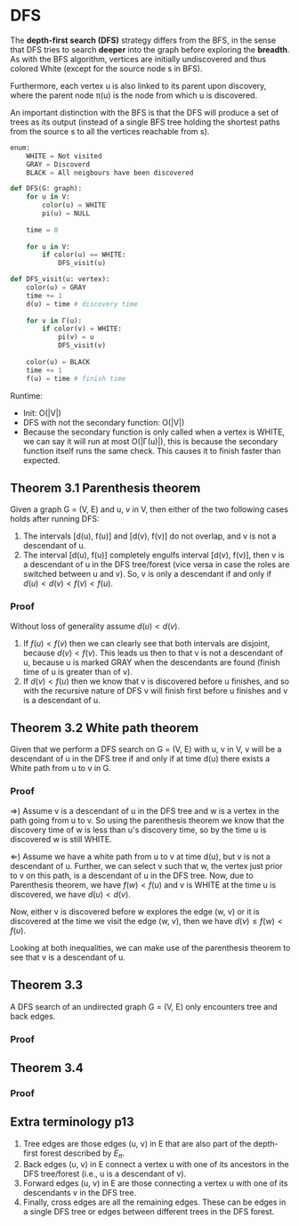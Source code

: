 # DFS
The **depth-first search (DFS)** strategy differs from the BFS, in the sense that DFS tries to search **deeper** into the graph before exploring the **breadth**. As with the BFS algorithm, vertices are initially undiscovered and thus colored White (except for the source node s in BFS). 

Furthermore, each vertex u is also linked to its parent upon discovery, where the parent node π(u) is the node from which u is discovered. 

An important distinction with the BFS is that the DFS will produce a set of trees as its output (instead of a single BFS tree holding the shortest paths from the source s to all the vertices reachable from s).
```python
enum:
	WHITE = Not visited
	GRAY = Discoverd
	BLACK = All neigbours have been discovered

def DFS(G: graph):
	for u in V:
		color(u) = WHITE
		pi(u) = NULL
	
	time = 0
	
	for u in V:
		if color(u) == WHITE:
			DFS_visit(u)

def DFS_visit(u: vertex):
	color(u) = GRAY
	time += 1
	d(u) = time # discovery time
	
	for v in Γ(u):
		if color(v) = WHITE:
			pi(v) = u
			DFS_visit(v)
	
	color(u) = BLACK
	time += 1
	f(u) = time # finish time
```
Runtime:
- Init: O(|V|)
- DFS with not the secondary function: O(|V|)
- Because the secondary function is only called when a vertex is WHITE, we can say it will run at most O(|Γ(u)|), this is because the secondary function itself runs the same check. This causes it to finish faster than expected.
## Theorem 3.1 Parenthesis theorem
Given a graph G = (V, E) and u, v in V, then either of the two following cases holds after running DFS:
1. The intervals \[d(u), f(u)] and \[d(v), f(v)] do not overlap, and v is not a descendant of u.
2. The interval \[d(u), f(u)] completely engulfs interval \[d(v), f(v)], then v is a descendant of u in the DFS tree/forest (vice versa in case the roles are switched between u and v).
So, v is only a descendant if and only if $d(u) \lt d(v) \lt f(v) \lt f(u)$.
### Proof
Without loss of generality assume $d(u) \lt d(v)$.

1. If $f(u) \lt f(v)$ then we can clearly see that both intervals are disjoint, because $d(v) \lt f(v)$. This leads us then to that v is not a descendant of u, because u is marked GRAY when the descendants are found (finish time of u is greater than of v). 
2. If $d(v) \lt f(u)$ then we know that v is discovered before u finishes, and so with the recursive nature of DFS v will finish first before u finishes and v is a descendant of u.
## Theorem 3.2 White path theorem
Given that we perform a DFS search on G = (V, E) with u, v in V, v will be a descendant of u in the DFS tree if and only if at time d(u) there exists a White path from u to v in G.
### Proof
$\Rightarrow$) Assume v is a descendant of u in the DFS tree and w is a vertex in the path going from u to v. So using the parenthesis theorem we know that the discovery time of w is less than u's discovery time, so by the time u is discovered w is still WHITE.

$\Leftarrow$) Assume we have a white path from u to v at time d(u), but v is not a descendant of u. Further, we can select v such that w, the vertex just prior to v on this path, is a descendant of u in the DFS tree. Now, due to Parenthesis theorem, we have $f(w) \lt f(u)$ and v is WHITE at the time u is discovered, we have $d(u) \lt d(v)$.

Now, either v is discovered before w explores the edge (w, v) or it is discovered at the time we visit the edge (w, v), then we have $d(v) \le f(w) \lt f(u)$. 

Looking at both inequalities, we can make use of the parenthesis theorem to see that v is a descendant of u.
## Theorem 3.3 
A DFS search of an undirected graph G = (V, E) only encounters tree and back edges.
### Proof

## Theorem 3.4
### Proof
## Extra terminology p13
1. Tree edges are those edges (u, v) in E that are also part of the depth-first forest described by $E_π$. 
2. Back edges (u, v) in E connect a vertex u with one of its ancestors in the DFS tree/forest (i.e., u is a descendant of v). 
3. Forward edges (u, v) in E are those connecting a vertex u with one of its descendants v in the DFS tree. 
4. Finally, cross edges are all the remaining edges. These can be edges in a single DFS tree or edges between different trees in the DFS forest.